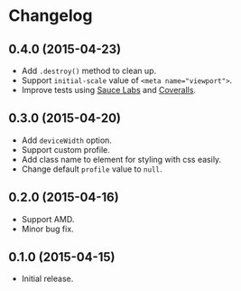 # Changelog

## 0.4.0 (2015-04-23)
- Add `.destroy()` method to clean up.
- Support `initial-scale` value of `<meta name="viewport">`.
- Improve tests using [Sauce Labs](https://saucelabs.com/u/dyframe) and [Coveralls](https://coveralls.io/r/htanjo/dyframe).

## 0.3.0 (2015-04-20)
- Add `deviceWidth` option.
- Support custom profile.
- Add class name to element for styling with css easily.
- Change default `profile` value to `null`.

## 0.2.0 (2015-04-16)
- Support AMD.
- Minor bug fix.

## 0.1.0 (2015-04-15)
- Initial release.
